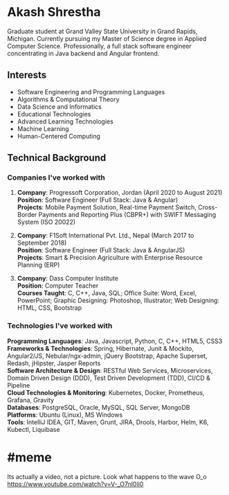 # Akash Shrestha

Graduate student at Grand Valley State University in Grand Rapids, Michigan. Currently pursuing my Master of Science degree in Applied Computer Science. Professionally, a full stack software engineer concentrating in Java backend and Angular frontend.

## Interests

- Software Engineering and Programming Languages
- Algorithms & Computational Theory
- Data Science and Informatics
- Educational Technologies
- Advanced Learning Technologies
- Machine Learning
- Human-Centered Computing

## Technical Background

### Companies I've worked with

1. **Company**: Progressoft Corporation, Jordan (April 2020 to August 2021)  
   **Position**: Software Engineer (Full Stack: Java & Angular)  
   **Projects**: Mobile Payment Solution, Real-time Payment Switch, Cross-Border Payments and Reporting Plus (CBPR+) with SWIFT Messaging System (ISO 20022)  

2. **Company**: F1Soft International Pvt. Ltd., Nepal (March 2017 to September 2018)  
   **Position**: Software Engineer (Full Stack: Java & AngularJS)  
   **Projects**: Smart & Precision Agriculture with Enterprise Resource Planning (ERP)  
   
3. **Company**: Dass Computer Institute  
   **Position**: Computer Teacher  
   **Courses Taught**: C, C++, Java, SQL; Office Suite: Word, Excel, PowerPoint; Graphic Designing: Photoshop, Illustrator; Web Designing: HTML, CSS, Bootstrap  

### Technologies I've worked with

**Programming Languages**: Java, Javascript, Python, C, C++, HTML5, CSS3  
**Frameworks & Technologies**: Spring, Hibernate, Junit & Mockito, Angular2/JS, Nebular/ngx-admin, jQuery Bootstrap, Apache Superset, Redash, jHipster, Jasper Reports  
**Software Architecture & Design**: RESTful Web Services, Microservices, Domain Driven Design (DDD), Test Driven Development (TDD), CI/CD & Pipeline  
**Cloud Technologies & Monitoring**: Kubernetes, Docker, Prometheus, Grafana, Gravity  
**Databases**: PostgreSQL, Oracle, MySQL, SQL Server, MongoDB  
**Platforms**: Ubuntu (Linux), MS Windows  
**Tools**: IntelliJ IDEA, GIT, Maven, Grunt, JIRA, Drools, Harbor, Helm, K6, Kubectl, Liquibase  

# #meme
Its actually a video, not a picture. Look what happens to the wave O_o https://www.youtube.com/watch?v=V-_O7nl0Ii0

